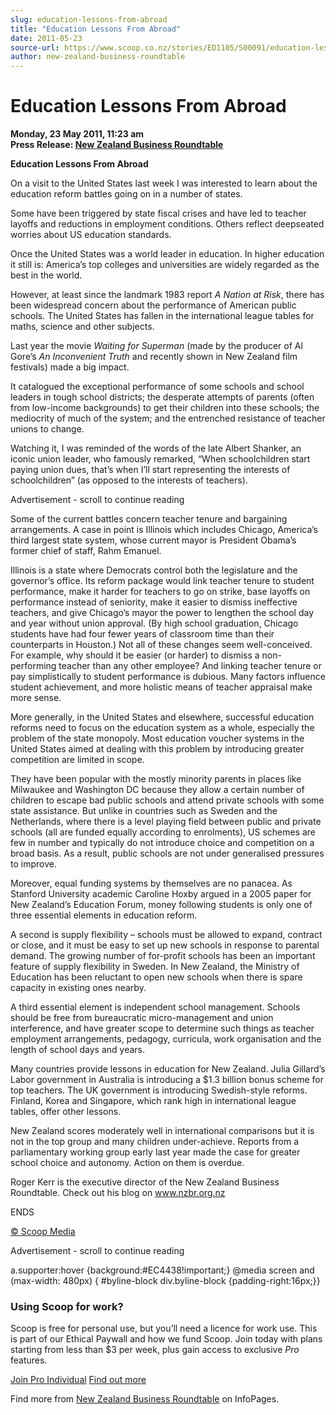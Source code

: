 ```yaml
---
slug: education-lessons-from-abroad
title: "Education Lessons From Abroad"
date: 2011-05-23
source-url: https://www.scoop.co.nz/stories/ED1105/S00091/education-lessons-from-abroad.htm
author: new-zealand-business-roundtable
---
```

Education Lessons From Abroad
=============================

**Monday, 23 May 2011, 11:23 am**  
**Press Release: [New Zealand Business Roundtable](https://info.scoop.co.nz/New_Zealand_Business_Roundtable)**

**Education Lessons From Abroad**

On a visit to the United States last week I was interested to learn about the education reform battles going on in a number of states.

Some have been triggered by state fiscal crises and have led to teacher layoffs and reductions in employment conditions. Others reflect deepseated worries about US education standards.

Once the United States was a world leader in education. In higher education it still is: America’s top colleges and universities are widely regarded as the best in the world.

However, at least since the landmark 1983 report _A Nation at Risk_, there has been widespread concern about the performance of American public schools. The United States has fallen in the international league tables for maths, science and other subjects.

Last year the movie _Waiting for Superman_ (made by the producer of Al Gore’s _An Inconvenient Truth_ and recently shown in New Zealand film festivals) made a big impact.

It catalogued the exceptional performance of some schools and school leaders in tough school districts; the desperate attempts of parents (often from low-income backgrounds) to get their children into these schools; the mediocrity of much of the system; and the entrenched resistance of teacher unions to change.

Watching it, I was reminded of the words of the late Albert Shanker, an iconic union leader, who famously remarked, “When schoolchildren start paying union dues, that’s when I’ll start representing the interests of schoolchildren” (as opposed to the interests of teachers).

Advertisement - scroll to continue reading





Some of the current battles concern teacher tenure and bargaining arrangements. A case in point is Illinois which includes Chicago, America’s third largest state system, whose current mayor is President Obama’s former chief of staff, Rahm Emanuel.

Illinois is a state where Democrats control both the legislature and the governor’s office. Its reform package would link teacher tenure to student performance, make it harder for teachers to go on strike, base layoffs on performance instead of seniority, make it easier to dismiss ineffective teachers, and give Chicago’s mayor the power to lengthen the school day and year without union approval. (By high school graduation, Chicago students have had four fewer years of classroom time than their counterparts in Houston.) Not all of these changes seem well-conceived. For example, why should it be easier (or harder) to dismiss a non-performing teacher than any other employee? And linking teacher tenure or pay simplistically to student performance is dubious. Many factors influence student achievement, and more holistic means of teacher appraisal make more sense.

More generally, in the United States and elsewhere, successful education reforms need to focus on the education system as a whole, especially the problem of the state monopoly. Most education voucher systems in the United States aimed at dealing with this problem by introducing greater competition are limited in scope.

They have been popular with the mostly minority parents in places like Milwaukee and Washington DC because they allow a certain number of children to escape bad public schools and attend private schools with some state assistance. But unlike in countries such as Sweden and the Netherlands, where there is a level playing field between public and private schools (all are funded equally according to enrolments), US schemes are few in number and typically do not introduce choice and competition on a broad basis. As a result, public schools are not under generalised pressures to improve.

Moreover, equal funding systems by themselves are no panacea. As Stanford University academic Caroline Hoxby argued in a 2005 paper for New Zealand’s Education Forum, money following students is only one of three essential elements in education reform.

A second is supply flexibility – schools must be allowed to expand, contract or close, and it must be easy to set up new schools in response to parental demand. The growing number of for-profit schools has been an important feature of supply flexibility in Sweden. In New Zealand, the Ministry of Education has been reluctant to open new schools when there is spare capacity in existing ones nearby.

A third essential element is independent school management. Schools should be free from bureaucratic micro-management and union interference, and have greater scope to determine such things as teacher employment arrangements, pedagogy, curricula, work organisation and the length of school days and years.

Many countries provide lessons in education for New Zealand. Julia Gillard’s Labor government in Australia is introducing a $1.3 billion bonus scheme for top teachers. The UK government is introducing Swedish-style reforms. Finland, Korea and Singapore, which rank high in international league tables, offer other lessons.

New Zealand scores moderately well in international comparisons but it is not in the top group and many children under-achieve. Reports from a parliamentary working group early last year made the case for greater school choice and autonomy. Action on them is overdue.

Roger Kerr is the executive director of the New Zealand Business Roundtable. Check out his blog on www.nzbr.org.nz

  
ENDS

[© Scoop Media](http://www.scoop.co.nz/about/terms.html)  

Advertisement - scroll to continue reading



a.supporter:hover {background:#EC4438!important;} @media screen and (max-width: 480px) { #byline-block div.byline-block {padding-right:16px;}}

### Using Scoop for work?

Scoop is free for personal use, but you’ll need a licence for work use. This is part of our Ethical Paywall and how we fund Scoop. Join today with plans starting from less than $3 per week, plus gain access to exclusive _Pro_ features.  
  
[Join Pro Individual](https://pro.scoop.co.nz/Individual/?from=ProIn24) [Find out more](https://pro.scoop.co.nz/using-scoop-for-work/?from=ProIn24)

Find more from [New Zealand Business Roundtable](https://info.scoop.co.nz/New_Zealand_Business_Roundtable) on InfoPages.